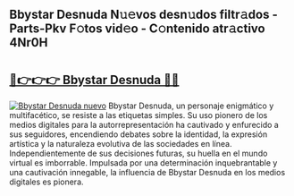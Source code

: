 ## Bbystar Desnuda N𝚞𝚎vos desn𝚞dos filtr𝚊dos - Parts-Pkv F𝚘tos vid𝚎o - C𝚘ntenido atr𝚊ctivo 4Nr0H

# <h2><a href="http://mbda2m.tromn.icu/?c=Bbystar+Desnuda">🔗👉👉👉 Bbystar Desnuda 🔗🔗</a></h2>

[![Bbystar Desnuda nuevo](https://i.imgur.com/pEAQMta.gif)](http://mbda2m.tromn.icu/?c=Bbystar+Desnuda)
Bbystar Desnuda, un personaje enigmático y multifacético, se resiste a las etiquetas simples. Su uso pionero de los medios digitales para la autorrepresentación ha cautivado y enfurecido a sus seguidores, encendiendo debates sobre la identidad, la expresión artística y la naturaleza evolutiva de las sociedades en línea. Independientemente de sus decisiones futuras, su huella en el mundo virtual es imborrable. Impulsada por una determinación inquebrantable y una cautivación innegable, la influencia de Bbystar Desnuda en los medios digitales es pionera.
